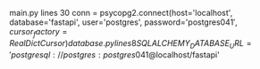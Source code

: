 main.py lines 30 conn = psycopg2.connect(host='localhost', database='fastapi', user='postgres', password='postgres041$', cursor_factory=RealDictCursor)
database.py lines 8 SQLALCHEMY_DATABASE_URL = 'postgresql://postgres:postgres041$@localhost/fastapi'